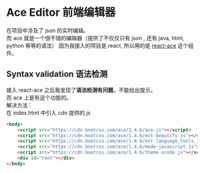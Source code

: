 # Ace Editor 前端编辑器
在项目中涉及了 json 的实时编辑。  
而 ace 就是一个很不错的编辑器（提供了不仅仅只有 json , 还有 java, html, python 等等的语法）
因为我接入的项目是 react, 所以用的是 [react-ace](https://github.com/securingsincity/react-ace) 这个组件。  

## Syntax validation 语法检测
接入 react-ace 之后我发现了**语法检测有问题**，不能给出提示。  
而 ace 上是有这个功能的。  
解决方法：  
在 index.html 中引入 cdn 提供的.js
```html
<body>
    <script src="https://cdn.bootcss.com/ace/1.4.6/ace.js"></script>
    <script src="https://cdn.bootcss.com/ace/1.4.6/ext-beautify.js"></script>
    <script src="https://cdn.bootcss.com/ace/1.4.6/ext-language_tools.js"></script>
    <script src="https://cdn.bootcss.com/ace/1.4.6/mode-javascript.js"></script>
    <script src="https://cdn.bootcss.com/ace/1.4.6/theme-xcode.js"></script>
    <div id="root"></div>
</body>
```